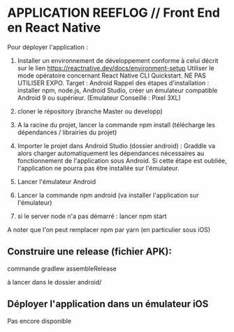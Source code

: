 # APPLICATION REEFLOG // Front End en React Native

Pour déployer l'application :

1. Installer un environnement de développement conforme à celui décrit sur le lien https://reactnative.dev/docs/environment-setup
   Utiliser le mode opératoire concernant React Native CLI Quickstart.
   NE PAS UTILISER EXPO.
   Target : Android
   Rappel des étapes d'installation : installer npm, node.js, Android Studio, créer un émulateur compatible Android 9 ou supérieur. (Emulateur Conseillé : Pixel 3XL)

2. cloner le répository (branche Master ou developp)

3. A la racine du projet, lancer la commande npm install (télécharge les dépendances / librairies du projet)

4. Importer le projet dans Android Studio (dossier android) : Graddle va alors charger automatiquement les dépendances nécessaires au fonctionnement de l'application sous Android. Si cette étape est oubliée, l'application ne pourra pas être installée sur l'émulateur.

5. Lancer l'émulateur Android

6. Lancer la commande npm android (va installer l'application sur l'émulateur)

7. si le server node n'a pas démarré : lancer npm start

A noter que l'on peut remplacer npm par yarn (en particulier sous iOS)

## Construire une release (fichier APK):

commande gradlew assembleRelease

à lancer dans le dossier android/

## Déployer l'application dans un émulateur iOS

Pas encore disponible

